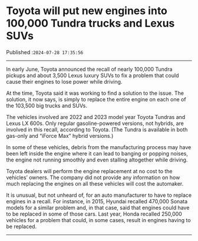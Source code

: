 # Toyota will put new engines into 100,000 Tundra trucks and Lexus SUVs

Published :`2024-07-28 17:35:56`

---

In early June, Toyota announced the recall of nearly 100,000 Tundra pickups and about 3,500 Lexus luxury SUVs to fix a problem that could cause their engines to lose power while driving.

At the time, Toyota said it was working to find a solution to the issue. The solution, it now says, is simply to replace the entire engine on each one of the 103,500 big trucks and SUVs.

The vehicles involved are 2022 and 2023 model year Toyota Tundras and Lexus LX 600s. Only regular gasoline-powered versions, not hybrids, are involved in this recall, according to Toyota. (The Tundra is available in both gas-only and “iForce Max” hybrid versions.)

In some of these vehicles, debris from the manufacturing process may have been left inside the engine where it can lead to banging or popping noises, the engine not running smoothly and even stalling altogether while driving.

Toyota dealers will perform the engine replacement at no cost to the vehicles’ owners. The company did not provide any information on how much replacing the engines on all these vehicles will cost the automaker.

It is unusual, but not unheard of, for an auto manufacturer to have to replace engines in a recall. For instance, in 2015, Hyundai recalled 470,000 Sonata models for a similar problem and, in that case, said that engines could have to be replaced in some of those cars. Last year, Honda recalled 250,000 vehicles for a problem that could, in some cases, result in engines having to be replaced.

---

